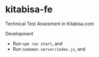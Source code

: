 # kitabisa-fe
Technical Test Assesment in Kitabisa.com

Development
* Run `npm run start`, and
* Run `nodemon server/index.js`, and